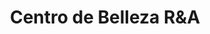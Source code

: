 ---
title: "Centro de Belleza R&A"
url: /santo-domingo/centro-de-belleza-runda/
shop: cosméticos
---